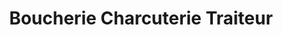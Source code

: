 ---
title: "Boucherie Charcuterie Traiteur"
url: /gradignan/boucherie-charcuterie-traiteur/
shop: Metzgerei
---